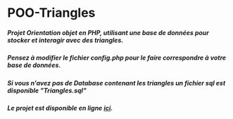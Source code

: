 ﻿# POO-Triangles
##### Projet Orientation objet en PHP, utilisant une base de données pour stocker et interagir avec des triangles.

##### Pensez à modifier le fichier config.php pour le faire correspondre à votre base de données.
##### Si vous n'avez pas de Database contenant les triangles un fichier sql est disponible "Triangles.sql" 

##### Le projet est disponible en ligne [ici](http://www.epsicraft.tech/).
